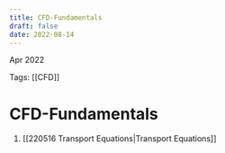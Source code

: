 ```yaml
---
title: CFD-Fundamentals
draft: false
date: 2022-08-14
---
```


Apr 2022
  

Tags: [[CFD]]

# CFD-Fundamentals
1. [[220516 Transport Equations|Transport Equations]]


